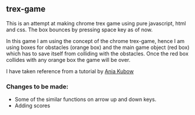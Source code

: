 ## trex-game

This is an attempt at making chrome trex game using pure javascript, html and css. The box bounces by pressing space key as of now.

In this game I am using the concept of the chrome trex-game, hence I am using boxes for obstacles (orange box) and the main game object (red box) which has to save itself from colliding with the obstacles. Once the red box collides with any orange box the game will be over.

I have taken reference from a tutorial by [Ania Kubow](https://www.youtube.com/watch?v=dQ6lYd6dyTI)

### Changes to be made:
- Some of the similar functions on arrow up and down keys.
- Adding scores